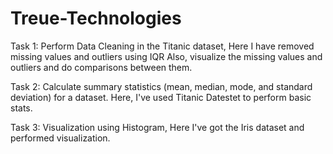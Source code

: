# Treue-Technologies

Task 1:
Perform Data Cleaning in the Titanic dataset, Here I have removed missing values and outliers using IQR Also, visualize the missing values and outliers and do comparisons between them.

Task 2:
Calculate summary statistics (mean, median, mode, and standard deviation) for a dataset. Here, I've used Titanic Datestet to perform basic stats.

Task 3:
Visualization using Histogram, Here I've got the Iris dataset and performed visualization.
